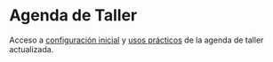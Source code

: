 # Agenda de Taller

Acceso a [configuración inicial](configuracion-inicial.md) y [usos prácticos](uso.md) de la agenda de taller actualizada.
